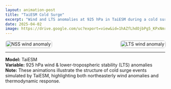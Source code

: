 ```yaml
---
layout: animation-post
title: "TaiESM Cold Surge"
excerpt: "Wind and LTS anomalies at 925 hPa in TaiESM during a cold surge event."
date: 2025-04-02
image: https://drive.google.com/uc?export=view&id=1hAZfLhdOjbPg5_KPxNmrbxrEyJ8Opgt2
---
```


<style>
.img-row {
  display: flex;
  justify-content: space-between;
  gap: 1rem;
}
.img-row img {
  width: 100%;
  height: auto;
  border: 1px solid #ddd;
  border-radius: 8px;
}
</style>

<div class="img-row">
  <div>
    <img src="https://drive.google.com/uc?export=view&id=1hAZfLhdOjbPg5_KPxNmrbxrEyJ8Opgt2" alt="NSS wind anomaly">
  </div>
  <div>
    <img src="https://drive.google.com/uc?export=view&id=1LWuAkSqZYVL0ybNkCX90jMkLdFVyoROc" alt="LTS wind anomaly">
  </div>
</div>

---

**Model:** TaiESM  
**Variable:** 925 hPa wind & lower-tropospheric stability (LTS) anomalies  
**Note:** These animations illustrate the structure of cold surge events simulated by TaiESM, highlighting both northeasterly wind anomalies and thermodynamic response.

